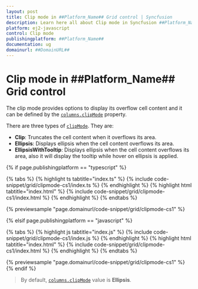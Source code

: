 ```yaml
---
layout: post
title: Clip mode in ##Platform_Name## Grid control | Syncfusion
description: Learn here all about Clip mode in Syncfusion ##Platform_Name## Grid control of Syncfusion Essential JS 2 and more.
platform: ej2-javascript
control: Clip mode 
publishingplatform: ##Platform_Name##
documentation: ug
domainurl: ##DomainURL##
---
```


# Clip mode in ##Platform_Name## Grid control

The clip mode provides options to display its overflow cell content and it can be defined by the [`columns.clipMode`](../../api/grid/column/#clipmode) property.

There are three types of [`clipMode`](../../api/grid/column/#clipmode). They are:

* **Clip**: Truncates the cell content when it overflows its area.
* **Ellipsis**: Displays ellipsis when the cell content overflows its area.
* **EllipsisWithTooltip**: Displays ellipsis when the cell content overflows its area, also it will display the tooltip while hover on ellipsis is applied.

{% if page.publishingplatform == "typescript" %}

 {% tabs %}
{% highlight ts tabtitle="index.ts" %}
{% include code-snippet/grid/clipmode-cs1/index.ts %}
{% endhighlight %}
{% highlight html tabtitle="index.html" %}
{% include code-snippet/grid/clipmode-cs1/index.html %}
{% endhighlight %}
{% endtabs %}
        
{% previewsample "page.domainurl/code-snippet/grid/clipmode-cs1" %}

{% elsif page.publishingplatform == "javascript" %}

{% tabs %}
{% highlight js tabtitle="index.js" %}
{% include code-snippet/grid/clipmode-cs1/index.js %}
{% endhighlight %}
{% highlight html tabtitle="index.html" %}
{% include code-snippet/grid/clipmode-cs1/index.html %}
{% endhighlight %}
{% endtabs %}

{% previewsample "page.domainurl/code-snippet/grid/clipmode-cs1" %}
{% endif %}

>By default, [`columns.clipMode`](../../api/grid/column/#clipmode) value is **Ellipsis**.